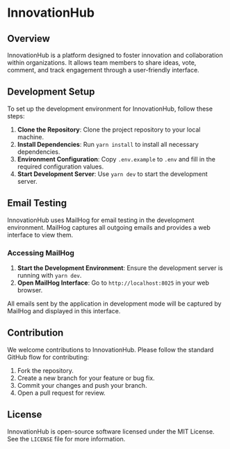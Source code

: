 # InnovationHub

## Overview

InnovationHub is a platform designed to foster innovation and collaboration within organizations. It allows team members to share ideas, vote, comment, and track engagement through a user-friendly interface.

## Development Setup

To set up the development environment for InnovationHub, follow these steps:

1. **Clone the Repository**: Clone the project repository to your local machine.
2. **Install Dependencies**: Run `yarn install` to install all necessary dependencies.
3. **Environment Configuration**: Copy `.env.example` to `.env` and fill in the required configuration values.
4. **Start Development Server**: Use `yarn dev` to start the development server.

## Email Testing

InnovationHub uses MailHog for email testing in the development environment. MailHog captures all outgoing emails and provides a web interface to view them.

### Accessing MailHog

1. **Start the Development Environment**: Ensure the development server is running with `yarn dev`.
2. **Open MailHog Interface**: Go to `http://localhost:8025` in your web browser.

All emails sent by the application in development mode will be captured by MailHog and displayed in this interface.

## Contribution

We welcome contributions to InnovationHub. Please follow the standard GitHub flow for contributing:

1. Fork the repository.
2. Create a new branch for your feature or bug fix.
3. Commit your changes and push your branch.
4. Open a pull request for review.

## License

InnovationHub is open-source software licensed under the MIT License. See the `LICENSE` file for more information.